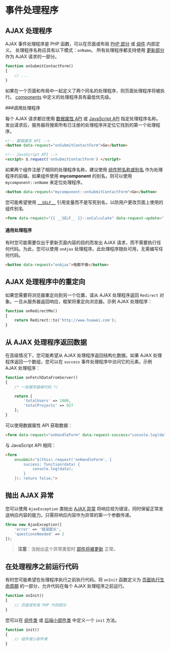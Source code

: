 # 事件处理程序

## AJAX 处理程序

AJAX 事件处理程序是 PHP 函数，可以在页面或布局 [PHP 部分](../cms/themes.md#php-section) 或 [组件](../cms/components.md) 内部定义。 处理程序名称应具有以下模式：`onName`。 所有处理程序都支持使用 [更新部分](../ajax/update-partials.md) 作为 AJAX 请求的一部分。

```php
function onSubmitContactForm()
{
    // ...
}
```

如果在一个页面和布局中一起定义了两个同名的处理程序，则页面处理程序将被执行。 [components](../cms/components.md) 中定义的处理程序具有最低优先级。

###调用处理程序

每个 AJAX 请求都应使用 [数据属性 API](../ajax/attributes-api.md) 或 [JavaScript API](../ajax/javascript-api.md) 指定处理程序名称。 发出请求后，服务器将搜索所有已注册的处理程序并定位它找到的第一个处理程序。

```html
<!-- 数据属性 API -->
<button data-request="onSubmitContactForm">Go</button>

<!-- JavaScript API -->
<script> $.request('onSubmitContactForm') </script>
```

如果两个组件注册了相同的处理程序名称，建议使用 [组件短名称或别名](../cms/components.md#components-aliases) 作为处理程序的前缀。如果组件使用 **mycomponent** 的别名，则可以使用 `mycomponent::onName` 来定位处理程序。

```html
<button data-request="mycomponent::onSubmitContactForm">Go</button>
```

您可能希望使用 [`__SELF__`](https://octobercms.com/docs/plugin/components#referencing-self) 引用变量而不是写死别名，以防用户更改页面上使用的组件别名.

```html
<form data-request="{{ __SELF__ }}::onCalculate" data-request-update="'{{ __SELF__ }}::calcresult': '#result'">
```

#### 通用处理程序

有时您可能需要仅出于更新页面内容的目的而发出 AJAX 请求，而不需要执行任何代码。为此，您可以使用 `onAjax` 处理程序。此处理程序随处可用，无需编写任何代码。

```html
<button data-request="onAjax">啥都不做</button>
```

## AJAX 处理程序中的重定向

如果您需要将浏览器重定向到另一个位置，请从 AJAX 处理程序返回 `Redirect` 对象。一旦从服务器返回响应，框架将重定向浏览器。示例 AJAX 处理程序：

```php
function onRedirectMe()
{
    return Redirect::to('http://www.huawei.com');
}
```

## 从 AJAX 处理程序返回数据

在高级情况下，您可能希望从 AJAX 处理程序返回结构化数据。如果 AJAX 处理程序返回一个数组，您可以在 `success` 事件处理程序中访问它的元素。示例 AJAX 处理程序：

```php
function onFetchDataFromServer()
{
    /* 一些服务器端代码 */

    return [
        'totalUsers' => 1000,
        'totalProjects' => 937
    ];
}
```

可以使用数据属性 API 获取数据：

```html
<form data-request="onHandleForm" data-request-success="console.log(data)">
```

与 JavaScript API 相同：

```html
<form
    onsubmit="$(this).request('onHandleForm', {
        success: function(data) {
            console.log(data);
        }
    }); return false;">
```

## 抛出 AJAX 异常

您可以使用 `AjaxException` 类抛出 [AJAX 异常](../services/error-log.md#ajax-exception) 将响应视为错误，同时保留正常发送响应内容的能力。只需将响应内容作为异常的第一个参数传递。

```php
throw new AjaxException([
    'error' => '错误提示',
    'questionsNeeded' => 2
]);
```

> **注意**：当抛出这个异常类型时 [部件将被更新](../ajax/update-partials.md) 正常。

## 在处理程序之前运行代码

有时您可能希望在处理程序执行之前执行代码。将 `onInit` 函数定义为 [页面执行生命周期](../cms/layouts.md#dynamic-pages) 的一部分，允许代码在每个 AJAX 处理程序之前运行。

```php
function onInit()
{
    // 页面或布局 PHP 代码部分
}
```

您可以在 [组件类](../plugin/components.md#component-initialization) 或 [后端小部件类](../backend/widgets.md) 中定义一个 `init` 方法。

```php
function init()
{
    // 组件或小部件类
}
```
